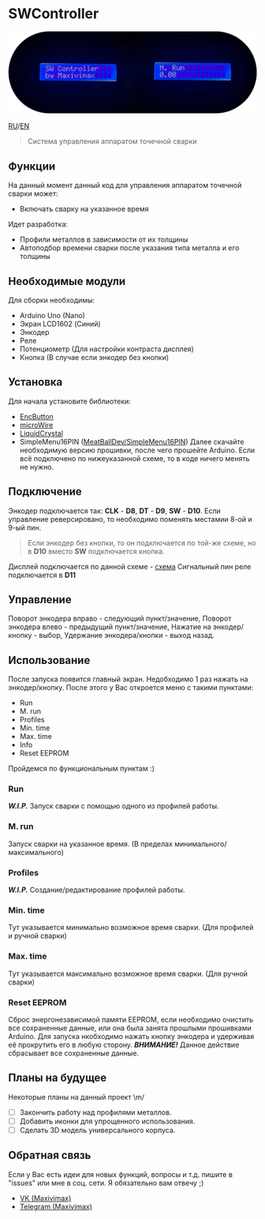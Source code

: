 # SWController
 
![IMG](./ReadMe.png "SWC")

[RU](https://github.com/maxivimax/SWController/blob/main/README.md)/[EN](https://github.com/maxivimax/SWController/blob/main/READMEen.md)

> Система управления аппаратом точечной сварки

## Функции

На данный момент данный код для управления аппаратом точечной сварки может:
+ Включать сварку на указанное время

Идет разработка:
+ Профили металлов в зависимости от их толщины
+ Автоподбор времени сварки после указания типа металла и его толщины

## Необходимые модули

Для сборки необходимы:
+ Arduino Uno (Nano)
+ Экран LCD1602 (Синий)
+ Энкодер
+ Реле
+ Потенциометр (Для настройки контраста дисплея)
+ Кнопка (В случае если энкодер без кнопки)

## Установка

Для начала установите библиотеки:
+ [EncButton](https://github.com/GyverLibs/EncButton)
+ [microWire](https://github.com/GyverLibs/microWire)
+ [LiquidCrystal](https://github.com/arduino-libraries/LiquidCrystal)
+ SimpleMenu16PIN ([MeatBallDev/SimpleMenu16PIN](https://github.com/MeatBallDev/SimpleMenu16PIN))
Далее скачайте необходимую версию прошивки, после чего прошейте Arduino. Если всё подключено по нижеуказанной схеме, то в коде ничего менять не нужно.

## Подключение

Энкодер подключается так: **CLK** - **D8**, **DT** - **D9**, **SW** - **D10**. Если управление реверсировано, то необходимо поменять местамии 8-ой и 9-ый пин.
> Если энкодер без кнопки, то он подключается по той-же схеме, но в **D10** вместо **SW** подключается кнопка.

Дисплей подключается по данной схеме - [схема](./DispConnect.jpg)
Сигнальный пин реле подключается в **D11**

## Управление

Поворот энкодера вправо - следующий пункт/значение,
Поворот энкодера влево - предыдущий пункт/значение,
Нажатие на энкодер/кнопку - выбор,
Удержание энкодера/кнопки - выход назад.

## Использование

После запуска появится главный экран. Недобходимо 1 раз нажать на энкодер/кнопку.
После этого у Вас откроется меню с такими пунктами:
+ Run
+ M. run
+ Profiles
+ Min. time
+ Max. time
+ Info
+ Reset EEPROM

Пройдемся по функциональным пунктам :)

### Run
***W.I.P.*** Запуск сварки с помощью одного из профилей работы.

### M. run
Запуск сварки на указанное время. (В пределах минимального/максимального)

### Profiles
***W.I.P.*** Создание/редактирование профилей работы.

### Min. time
Тут указывается минимально возможное время сварки. (Для профилей и ручной сварки)

### Max. time
Тут указывается максимально возможное время сварки. (Для ручной сварки)

### Reset EEPROM
Сброс энергонезависимой памяти EEPROM, если необходимо очистить все сохраненные данные, или она была занята прошлыми прошивками Arduino. 
Для запуска нкобходимо нажать кнопку энкодера и удерживая её прокрутить его в любую сторону.
***ВНИМАНИЕ!*** Данное действие сбрасывает все сохраненные данные.

## Планы на будущее

Некоторые планы на данный проект \m/
- [ ] Закончить работу над профилями металлов.
- [ ] Добавить иконки для упрощенного использования.
- [ ] Сделать 3D модель универсального корпуса.

## Обратная связь

Если у Вас есть идеи для новых функций, вопросы и т.д. пишите в "issues" или мне в соц. сети. Я обязательно вам отвечу ;)
+ [VK (Maxivimax)](https://vk.com/maxivimax)
+ [Telegram (Maxivimax)](https://t.me/maxivimax)

